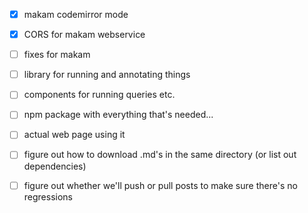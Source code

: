 - [x] makam codemirror mode
- [x] CORS for makam webservice
- [ ] fixes for makam
- [ ] library for running and annotating things
- [ ] components for running queries etc.
- [ ] npm package with everything that's needed...
- [ ] actual web page using it
- [ ] figure out how to download .md's in the same directory (or list out dependencies)
- [ ] figure out whether we'll push or pull posts to make sure there's no regressions


